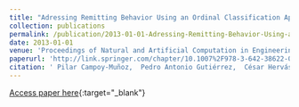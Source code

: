 ```yaml
---
title: "Adressing Remitting Behavior Using an Ordinal Classification Approach"
collection: publications
permalink: /publication/2013-01-01-Adressing-Remitting-Behavior-Using-an-Ordinal-Classification-Approach
date: 2013-01-01
venue: 'Proceedings of Natural and Artificial Computation in Engineering and Medical Applications (5th International Work-Conference on the Interplay Between Natural and Artificial Computation (IWINAC 2013), Part II)'
paperurl: 'http://link.springer.com/chapter/10.1007%2F978-3-642-38622-0_34'
citation: ' Pilar Campoy-Muñoz,  Pedro Antonio Gutiérrez,  César Hervás-Martínez, &quot;Adressing Remitting Behavior Using an Ordinal Classification Approach.&quot; Proceedings of Natural and Artificial Computation in Engineering and Medical Applications (5th International Work-Conference on the Interplay Between Natural and Artificial Computation (IWINAC 2013), Part II), Vol.7931, 2013, Mallorca, Spain, pp.326--335.'
---
```

[Access paper here](http://link.springer.com/chapter/10.1007%2F978-3-642-38622-0_34){:target="_blank"}
